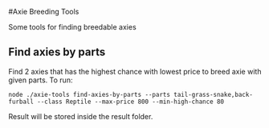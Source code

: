 #Axie Breeding Tools

Some tools for finding breedable axies

## Find axies by parts
Find 2 axies that has the highest chance with lowest price to breed axie with given parts.
To run:
```angular2html
node ./axie-tools find-axies-by-parts --parts tail-grass-snake,back-furball --class Reptile --max-price 800 --min-high-chance 80
```
Result will be stored inside the result folder.

